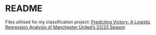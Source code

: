 # README
Files utilised for my classification project: [Predicting Victory: A Logistic Regression Analysis of Manchester United’s 22/23 Season](https://rpubs.com/aidatasci/yanited)
